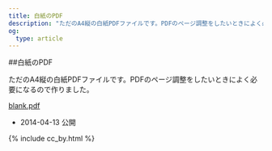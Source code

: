 ```yaml
---
title: 白紙のPDF
description: "ただのA4縦の白紙PDFファイルです。PDFのページ調整をしたいときによく必要になるので作りました。"
og:
  type: article
---
```


##白紙のPDF

ただのA4縦の白紙PDFファイルです。PDFのページ調整をしたいときによく必要になるので作りました。

[blank.pdf](blank.pdf)

- 2014-04-13 公開

{% include cc_by.html %}
